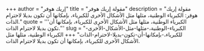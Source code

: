 +++
author = "إريك هوفر"
title = "مقولة إريك هوفر"
description = "مقولة إريك هوفر: الكبرياء الوطنية، مثلها مثل الأشكال الأخرى للكبرياء، بإمكانها أن تكون بديلا لاحترام الذات."
quote = '''الكبرياء الوطنية، مثلها مثل الأشكال الأخرى للكبرياء، بإمكانها أن تكون بديلا لاحترام الذات.'''
slug = "الكبرياء-الوطنية،-مثلها-مثل-الأشكال-الأخرى-للكبرياء،-بإمكانها-أن-تكون-بديلا-لاحترام-الذات"
+++
الكبرياء الوطنية، مثلها مثل الأشكال الأخرى للكبرياء، بإمكانها أن تكون بديلا لاحترام الذات.
